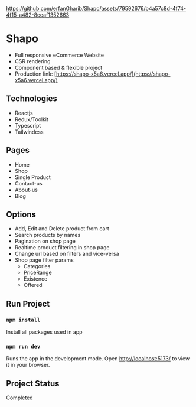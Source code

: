 

https://github.com/erfanGharib/Shapo/assets/79592676/b4a57c8d-4f74-4f15-a482-8ceaf1352663

# Shapo
- Full responsive eCommerce Website
- CSR rendering
- Component based & flexible project
- Production link: [https://shapo-x5a6.vercel.app/](https://shapo-x5a6.vercel.app/)

## Technologies
- Reactjs
- Redux/Toolkit
- Typescript
- Tailwindcss

## Pages
- Home
- Shop
- Single Product
- Contact-us
- About-us
- Blog

## Options
- Add, Edit and Delete product from cart
- Search products by names
- Pagination on shop page
- Realtime product filtering in shop page
- Change url based on filters and vice-versa 
- Shop page filter params
  - Categories 
  - PriceRange
  - Existence 
  - Offered 

## Run Project
### `npm install`
Install all packages used in app

### `npm run dev`
Runs the app in the development mode.
Open [http://localhost:5173/](http://localhost:5173/) to view it in your browser.

## Project Status
Completed
